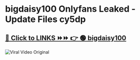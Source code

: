 
 # bigdaisy100 Onlyfans Leaked - Update Files cy5dp

## <h2><a href="https://clipsfans.com/bigdaisy100&ref=git">🔗 Click to LINKS ⏩⏩ 👉 🟢 bigdaisy100 </a></h2>

<a href="https://clipsfans.com/bigdaisy100&ref=git" rel="nofollow" data-target="animated-image.originalLink"><img src="https://i.ibb.co.com/xMMVF88/686577567.gif" alt="Viral Video Original" style="max-width: 100%; display: inline-block;" data-target="animated-image.originalImage"></a>

